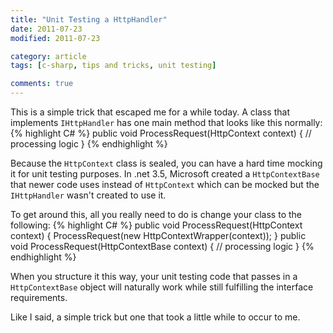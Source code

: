 ```yaml
---
title: "Unit Testing a HttpHandler"
date: 2011-07-23
modified: 2011-07-23

category: article
tags: [c-sharp, tips and tricks, unit testing]

comments: true
---
```


This is a simple trick that escaped me for a while today. A class that implements `IHttpHandler` has one main method that looks like this normally:
{% highlight C# %}
public void ProcessRequest(HttpContext context) {
    // processing logic
}
{% endhighlight %}

Because the `HttpContext` class is sealed, you can have a hard time mocking it for unit testing purposes. In .net 3.5, Microsoft created a `HttpContextBase` that newer code uses instead of `HttpContext` which can be mocked but the `IHttpHandler` wasn't created to use it.

To get around this, all you really need to do is change your class to the following:
{% highlight C# %}
public void ProcessRequest(HttpContext context) {
    ProcessRequest(new HttpContextWrapper(context));
}
public void ProcessRequest(HttpContextBase context) {
    // processing logic
}
{% endhighlight %}

When you structure it this way, your unit testing code that passes in a `HttpContextBase` object will naturally work while still fulfilling the interface requirements.

Like I said, a simple trick but one that took a little while to occur to me.
